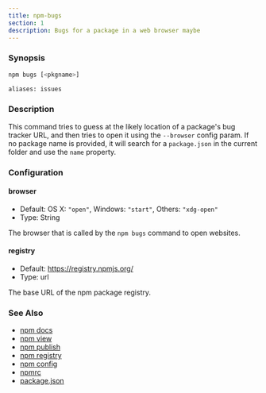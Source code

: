 ```yaml
---
title: npm-bugs
section: 1
description: Bugs for a package in a web browser maybe
---
```


### Synopsis
```bash
npm bugs [<pkgname>]

aliases: issues
```

### Description

This command tries to guess at the likely location of a package's
bug tracker URL, and then tries to open it using the `--browser`
config param. If no package name is provided, it will search for
a `package.json` in the current folder and use the `name` property.

### Configuration

#### browser

* Default: OS X: `"open"`, Windows: `"start"`, Others: `"xdg-open"`
* Type: String

The browser that is called by the `npm bugs` command to open websites.

#### registry

* Default: https://registry.npmjs.org/
* Type: url

The base URL of the npm package registry.


### See Also

* [npm docs](/commands/npm-docs)
* [npm view](/commands/npm-view)
* [npm publish](/commands/npm-publish)
* [npm registry](/using-npm/registry)
* [npm config](/commands/npm-config)
* [npmrc](/configuring-npm/npmrc)
* [package.json](/configuring-npm/package-json)
